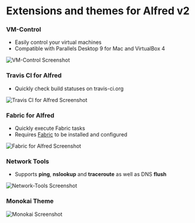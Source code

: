 Extensions and themes for Alfred v2
=========

### VM-Control
- Easily control your virtual machines
- Compatible with Parallels Desktop 9 for Mac and VirtualBox 4

![VM-Control Screenshot](https://raw.github.com/fniephaus/alfred2/master/screenshots/VM-Control.png)


### Travis CI for Alfred
- Quickly check build statuses on travis-ci.org

![Travis CI for Alfred Screenshot](https://raw.github.com/fniephaus/alfred2/master/screenshots/Travis-CI.gif)


### Fabric for Alfred
- Quickly execute Fabric tasks
- Requires [Fabric](http://fabfile.org) to be installed and configured

![Fabric for Alfred Screenshot](https://raw.github.com/fniephaus/alfred2/master/screenshots/Fabric.png)


### Network Tools
- Supports **ping**, **nslookup** and **traceroute** as well as DNS **flush**

![Network-Tools Screenshot](https://raw.github.com/fniephaus/alfred2/master/screenshots/Network-Tools.png)


### Monokai Theme
![Monokai Screenshot](https://raw.github.com/fniephaus/alfred2/master/screenshots/Monokai.png)
